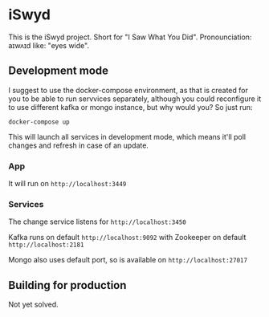 # iSwyd

This is the iSwyd project. Short for "I Saw What You Did". Pronounciation: aɪwʌɪd like: "eyes wide".

## Development mode

I suggest to use the docker-compose environment, as that is created for you to be able to run servvices separately, although you could reconfigure it to use different kafka or mongo instance, but why would you? So just run:

```shell
docker-compose up
```

This will launch all services in development mode, which means it'll poll changes and refresh in case of an update.

### App

It will run on `http://localhost:3449`

### Services

The change service listens for `http://localhost:3450`

Kafka runs on default `http://localhost:9092` with Zookeeper on default `http://localhost:2181`

Mongo also uses default port, so is available on `http://localhost:27017`

## Building for production

Not yet solved.
